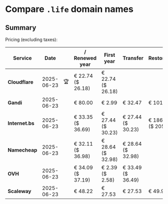 # Compare `.life` domain names

## Summary

Pricing (excluding taxes):

| Service | Date |  | / Renewed year | First year | Transfer | Restoration |
|--|--|--|--|--|--|--|
| **Cloudflare** | 2025-06-23 | 🏆 | € 22.74<br>($ 26.18) | € 22.74<br>($ 26.18) |  |  |
| **Gandi** | 2025-06-23 |  | € 80.00 | € 2.99 | € 32.47 | € 101.44 |
| **Internet.bs** | 2025-06-23 |  | € 33.35<br>($ 36.69) | € 27.44<br>($ 30.23) | € 27.44<br>($ 30.23) | € 186.95<br>($ 205.89) |
| **Namecheap** | 2025-06-23 |  | € 32.11<br>($ 36.98) | € 28.64<br>($ 32.98) | € 28.64<br>($ 32.98) |  |
| **OVH** | 2025-06-23 |  | € 34.09<br>($ 37.19) | € 2.39<br>($ 2.58) | € 33.49<br>($ 36.49) |  |
| **Scaleway** | 2025-06-23 |  | € 48.22 | € 27.53 | € 27.53 | € 49.99 |
